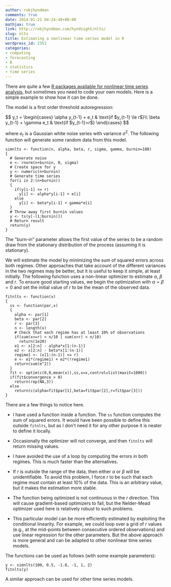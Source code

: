 ```yaml
---
author: robjhyndman
comments: true
date: 2014-01-21 04:24:48+00:00
mathjax: true
link: http://robjhyndman.com/hyndsight/nlts/
slug: nlts
title: Estimating a nonlinear time series model in R
wordpress_id: 2351
categories:
- computing
- forecasting
- R
- statistics
- time series
---
```


There are quite a few [R packages available for nonlinear time series analysis](http://cran.r-project.org/web/views/TimeSeries.html), but sometimes you need to code your own models. Here is a simple example to show how it can be done.

The model is a first order threshold autoregression:

<div>
$$
y_t = \begin{cases}
\alpha y_{t-1} + e_t & \text{if $y_{t-1} \le r$}\\
\beta y_{t-1} + \gamma e_t & \text{if $y_{t-1}>r$}
\end{cases}
$$
</div>

where $e_t$ is a Gaussian white noise series with variance $\sigma^2$. The following function will generate some random data from this model.<!-- more -->


    
    
    simnlts <- function(n, alpha, beta, r, sigma, gamma, burnin=100)
    {
      # Generate noise
      e <- rnorm(n+burnin, 0, sigma)
      # Create space for y
      y <- numeric(n+burnin)
      # Generate time series
      for(i in 2:(n+burnin))
      {
        if(y[i-1] <= r)
          y[i] <- alpha*y[i-1] + e[i]
        else
          y[i] <- beta*y[i-1] + gamma*e[i]
      }
      # Throw away first burnin values
      y <- ts(y[-(1:burnin)])
      # Return result
      return(y)
    }
    



The "burn-in" parameter allows the first value of the series to be a random draw from the stationary distribution of the process (assuming it is stationary).

We will estimate the model by minimizing the sum of squared errors across both regimes. Other approaches that take account of the different variances in the two regimes may be better, but it is useful to keep it simple, at least initially. The following function uses a non-linear optimizer to estimate $\alpha$, $\beta$ and $r$. To ensure good starting values, we begin the optimization with $\alpha=\beta=0$ and set the initial value of $r$ to be the mean of the observed data.


    
    
    fitnlts <- function(x)
    {
      ss <- function(par,x)
      {
        alpha <- par[1]
        beta <- par[2]
        r <- par[3]
        n <- length(x)
        # Check that each regime has at least 10% of observations
        if(sum(x<=r) < n/10 | sum(x>r) < n/10)
          return(1e20)
        e1 <- x[2:n] - alpha*x[1:(n-1)]
        e2 <- x[2:n] - beta*x[1:(n-1)]
        regime1 <- (x[1:(n-1)] <= r)
        e <- e1*(regime1) + e2*(!regime1)
        return(sum(e^2))
      }
      fit <- optim(c(0,0,mean(x)),ss,x=x,control=list(maxit=1000))
      if(fit$convergence > 0)
        return(rep(NA,3))
      else
        return(c(alpha=fit$par[1],beta=fit$par[2],r=fit$par[3]))
    }
    



There are a few things to notice here.





  * I have used a function inside a function. The `ss` function computes the sum of squared errors. It would have been possible to define this outside `fitnlts`, but as I don't need it for any other purpose it is neater to define it locally.

  * Occasionally the optimizer will not converge, and then `fitnlts` will return missing values.

  * I have avoided the use of a loop by computing the errors in both regimes. This is much faster than the alternatives.

  * If $r$ is outside the range of the data, then either $\alpha$ or $\beta$ will be unidentifiable. To avoid this problem, I force $r$ to be such that each regime must contain at least 10% of the data. This is an arbitrary value, but it makes the estimation more stable.

  * The function being optimized is not continuous in the $r$ direction. This will cause gradient-based optimizers to fail, but the Nelder-Mead optimizer used here is relatively robust to such problems.

  * This particular model can be more efficiently estimated by exploiting the conditional linearity. For example, we could loop over a grid of $r$ values (e.g., at the mid-points between consecutive ordered observations) and use linear regression for the other parameters. But the above approach is more general and can be adapted to other nonlinear time series models.


The functions can be used as follows (with some example parameters):


    
    
    y <- simnlts(100, 0.5, -1.8, -1, 1, 2)
    fitnlts(y)
    



A similar approach can be used for other time series models.
